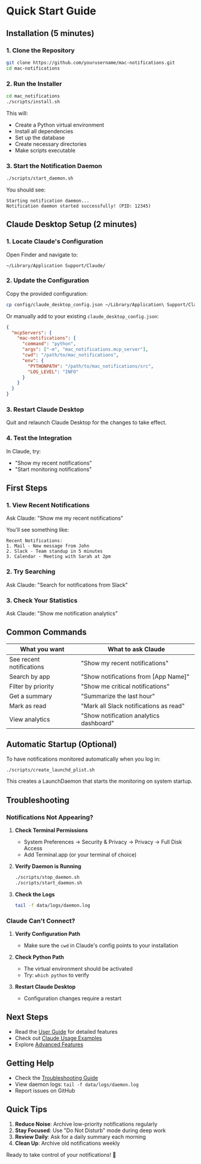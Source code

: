# Quick Start Guide

## Installation (5 minutes)

### 1. Clone the Repository
```bash
git clone https://github.com/yourusername/mac-notifications.git
cd mac-notifications
```

### 2. Run the Installer
```bash
cd mac_notifications
./scripts/install.sh
```

This will:
- Create a Python virtual environment
- Install all dependencies
- Set up the database
- Create necessary directories
- Make scripts executable

### 3. Start the Notification Daemon
```bash
./scripts/start_daemon.sh
```

You should see:
```
Starting notification daemon...
Notification daemon started successfully! (PID: 12345)
```

## Claude Desktop Setup (2 minutes)

### 1. Locate Claude's Configuration
Open Finder and navigate to:
```
~/Library/Application Support/Claude/
```

### 2. Update the Configuration
Copy the provided configuration:
```bash
cp config/claude_desktop_config.json ~/Library/Application\ Support/Claude/
```

Or manually add to your existing `claude_desktop_config.json`:
```json
{
  "mcpServers": {
    "mac-notifications": {
      "command": "python",
      "args": ["-m", "mac_notifications.mcp_server"],
      "cwd": "/path/to/mac_notifications",
      "env": {
        "PYTHONPATH": "/path/to/mac_notifications/src",
        "LOG_LEVEL": "INFO"
      }
    }
  }
}
```

### 3. Restart Claude Desktop
Quit and relaunch Claude Desktop for the changes to take effect.

### 4. Test the Integration
In Claude, try:
- "Show my recent notifications"
- "Start monitoring notifications"

## First Steps

### 1. View Recent Notifications
Ask Claude: "Show me my recent notifications"

You'll see something like:
```
Recent Notifications:
1. Mail - New message from John
2. Slack - Team standup in 5 minutes  
3. Calendar - Meeting with Sarah at 2pm
```

### 2. Try Searching
Ask Claude: "Search for notifications from Slack"

### 3. Check Your Statistics
Ask Claude: "Show me notification analytics"

## Common Commands

| What you want | What to ask Claude |
|--------------|-------------------|
| See recent notifications | "Show my recent notifications" |
| Search by app | "Show notifications from [App Name]" |
| Filter by priority | "Show me critical notifications" |
| Get a summary | "Summarize the last hour" |
| Mark as read | "Mark all Slack notifications as read" |
| View analytics | "Show notification analytics dashboard" |

## Automatic Startup (Optional)

To have notifications monitored automatically when you log in:

```bash
./scripts/create_launchd_plist.sh
```

This creates a LaunchDaemon that starts the monitoring on system startup.

## Troubleshooting

### Notifications Not Appearing?

1. **Check Terminal Permissions**
   - System Preferences → Security & Privacy → Privacy → Full Disk Access
   - Add Terminal.app (or your terminal of choice)

2. **Verify Daemon is Running**
   ```bash
   ./scripts/stop_daemon.sh
   ./scripts/start_daemon.sh
   ```

3. **Check the Logs**
   ```bash
   tail -f data/logs/daemon.log
   ```

### Claude Can't Connect?

1. **Verify Configuration Path**
   - Make sure the `cwd` in Claude's config points to your installation

2. **Check Python Path**
   - The virtual environment should be activated
   - Try: `which python` to verify

3. **Restart Claude Desktop**
   - Configuration changes require a restart

## Next Steps

- Read the [User Guide](user_guide.md) for detailed features
- Check out [Claude Usage Examples](claude_usage.md)
- Explore [Advanced Features](../examples/advanced_features.py)

## Getting Help

- Check the [Troubleshooting Guide](troubleshooting.md)
- View daemon logs: `tail -f data/logs/daemon.log`
- Report issues on GitHub

## Quick Tips

1. **Reduce Noise**: Archive low-priority notifications regularly
2. **Stay Focused**: Use "Do Not Disturb" mode during deep work
3. **Review Daily**: Ask for a daily summary each morning
4. **Clean Up**: Archive old notifications weekly

Ready to take control of your notifications! 🎉
